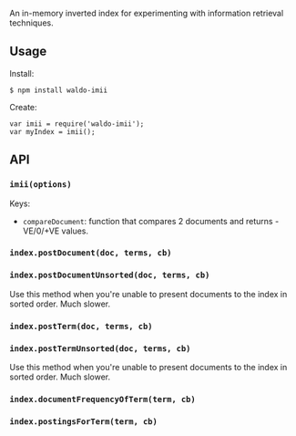 An in-memory inverted index for experimenting with information retrieval techniques.

## Usage

Install:

    $ npm install waldo-imii

Create:

    var imii = require('waldo-imii');
    var myIndex = imii();

## API

### `imii(options)`

Keys:

  * `compareDocument`: function that compares 2 documents and returns -VE/0/+VE values.

### `index.postDocument(doc, terms, cb)`

### `index.postDocumentUnsorted(doc, terms, cb)`

Use this method when you're unable to present documents to the index in sorted order. Much slower.

### `index.postTerm(doc, terms, cb)`

### `index.postTermUnsorted(doc, terms, cb)`

Use this method when you're unable to present documents to the index in sorted order. Much slower.

### `index.documentFrequencyOfTerm(term, cb)`

### `index.postingsForTerm(term, cb)`
